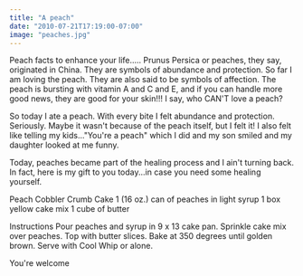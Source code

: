 ```yaml
---
title: "A peach"
date: "2010-07-21T17:19:00-07:00"
image: "peaches.jpg"
---
```


Peach facts to enhance your life.....
Prunus Persica or peaches, they say, originated in China. They are symbols of abundance and protection. So far I am loving the peach. They are also said to be symbols of affection. The peach is bursting with vitamin A and C and E, and if you can handle more good news, they are good for your skin!!! I say, who CAN'T love a peach?

So today I ate a peach. With every bite I felt abundance and protection. Seriously. Maybe it wasn't because of the peach itself, but I felt it!
I also felt like telling my kids..."You're a peach" which I did and my son smiled and my daughter looked at me funny.

Today, peaches became part of the healing process and I ain't turning back. In fact, here is my gift to you today...in case you need some healing yourself.


Peach Cobbler Crumb Cake
1 (16 oz.) can of peaches in light syrup
1 box yellow cake mix
1 cube of butter


Instructions
Pour peaches and syrup in 9 x 13 cake pan. Sprinkle cake mix over peaches. Top with butter slices. Bake at 350 degrees until golden brown. Serve with Cool Whip or alone.

You're welcome